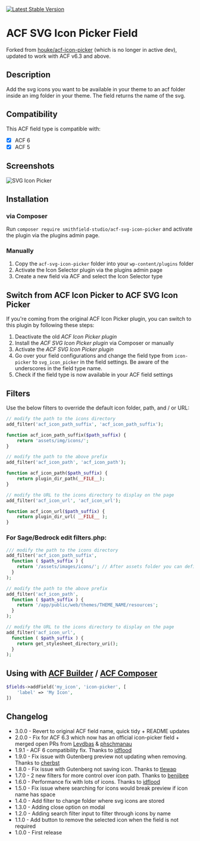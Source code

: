 [![Latest Stable Version](https://img.shields.io/packagist/v/smithfield-studio/acf-svg-icon-picker.svg?style=flat-square)](https://packagist.org/packages/smithfield-studio/acf-svg-icon-picker)


# ACF SVG Icon Picker Field

Forked from [houke/acf-icon-picker](https://github.com/houke/acf-icon-picker) (which is no longer in active dev), updated to work with ACF v6.3 and above.

## Description

Add the svg icons you want to be available in your theme to an acf folder inside an img folder in your theme. The field returns the name of the svg.

## Compatibility

This ACF field type is compatible with:

- [x] ACF 6
- [x] ACF 5

## Screenshots

![SVG Icon Picker](/screenshots/example.png)

## Installation

### via Composer
Run `composer require smithfield-studio/acf-svg-icon-picker` and activate the plugin via the plugins admin page.

### Manually
1. Copy the `acf-svg-icon-picker` folder into your `wp-content/plugins` folder
2. Activate the Icon Selector plugin via the plugins admin page
3. Create a new field via ACF and select the Icon Selector type

## Switch from ACF Icon Picker to ACF SVG Icon Picker
If you're coming from the original ACF Icon Picker plugin, you can switch to this plugin by following these steps:

1. Deactivate the old *ACF Icon Picker plugin*
2. Install the *ACF SVG Icon Picker plugin* via Composer or manually
3. Activate the *ACF SVG Icon Picker plugin*
4. Go over your field configurations and change the field type from `icon-picker` to `svg_icon_picker` in the field settings. Be aware of the underscores in the field type name.
5. Check if the field type is now available in your ACF field settings

## Filters

Use the below filters to override the default icon folder, path, and / or URL:

```php
// modify the path to the icons directory
add_filter('acf_icon_path_suffix', 'acf_icon_path_suffix');

function acf_icon_path_suffix($path_suffix) {
    return 'assets/img/icons/';
}

// modify the path to the above prefix
add_filter('acf_icon_path', 'acf_icon_path');

function acf_icon_path($path_suffix) {
    return plugin_dir_path(__FILE__);
}

// modify the URL to the icons directory to display on the page
add_filter('acf_icon_url', 'acf_icon_url');

function acf_icon_url($path_suffix) {
    return plugin_dir_url( __FILE__ );
}
```

### For Sage/Bedrock edit filters.php:

```php
/// modify the path to the icons directory
add_filter('acf_icon_path_suffix',
  function ( $path_suffix ) {
    return '/assets/images/icons/'; // After assets folder you can define folder structure
  }
);

// modify the path to the above prefix
add_filter('acf_icon_path',
  function ( $path_suffix ) {
    return '/app/public/web/themes/THEME_NAME/resources';
  }
);

// modify the URL to the icons directory to display on the page
add_filter('acf_icon_url',
  function ( $path_suffix ) {
    return get_stylesheet_directory_uri();
  }
);
```

## Using with [ACF Builder](https://github.com/StoutLogic/acf-builder) / [ACF Composer](https://github.com/Log1x/acf-composer)

```php
$fields->addField('my_icon', 'icon-picker', [
    'label' => 'My Icon',
])
```

## Changelog

* 3.0.0 - Revert to original ACF field name, quick tidy + README updates
* 2.0.0 - Fix for ACF 6.3 which now has an official icon-picker field + merged open PRs from [Levdbas](https://github.com/houke/acf-icon-picker/pull/38) & [phschmanau](https://github.com/houke/acf-icon-picker/pull/37)
* 1.9.1 - ACF 6 compatibility fix. Thanks to [idflood](https://github.com/houke/acf-icon-picker/pull/30)
* 1.9.0 - Fix issue with Gutenberg preview not updating when removing. Thanks to [cherbst](https://github.com/houke/acf-icon-picker/pull/23)
* 1.8.0 - Fix issue with Gutenberg not saving icon. Thanks to [tlewap](https://github.com/houke/acf-icon-picker/pull/17)
* 1.7.0 - 2 new filters for more control over icon path. Thanks to [benjibee](https://github.com/houke/acf-icon-picker/pull/11)
* 1.6.0 - Performance fix with lots of icons. Thanks to [idflood](https://github.com/houke/acf-icon-picker/pull/9)
* 1.5.0 - Fix issue where searching for icons would break preview if icon name has space
* 1.4.0 - Add filter to change folder where svg icons are stored
* 1.3.0 - Adding close option on modal
* 1.2.0 - Adding search filter input to filter through icons by name
* 1.1.0 - Add button to remove the selected icon when the field is not required
* 1.0.0 - First release
